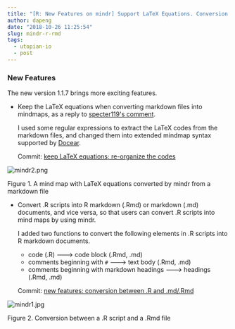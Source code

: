 ```yaml
---
title: "[R: New Features on mindr] Support LaTeX Equations. Conversion between .R scripts and .Rmd documents"
author: dapeng
date: "2018-10-26 11:25:54"
slug: mindr-r-rmd
tags: 
  - utopian-io
  - post
---
```


### New Features

The new version 1.1.7 brings more exciting features.

- Keep the LaTeX equations when converting markdown files into mindmaps, as a reply to [specter119's comment](https://github.com/pzhaonet/mindr/issues?q=is%3Aissue+author%3Aspecter119).

  I used some regular expressions to extract the LaTeX codes from the markdown files, and changed them into extended mindmap syntax supported by [Docear](http://www.docear.org/).

  Commit: [keep LaTeX equations; re-organize the codes](https://github.com/pzhaonet/mindr/commit/f7350e2b5a734d475a05059ed6efd242a2029a89)

![mindr2.png](https://cdn.steemitimages.com/DQmSLqPn4qEAtcWxMouvcJ4vdYfMKNsT7zHz5sQQwfbJok2/mindr2.png)

Figure 1. A mind map with LaTeX equations  converted by mindr from a markdown file 

- Convert .R scripts into R markdown (.Rmd) or markdown (.md) documents, and vice versa, so that users can convert .R scripts into mind maps by using mindr.

  I added two functions to convert the following elements in .R scripts into R markdown documents.

  - code (.R) --->  code block (.Rmd, .md)
  - comments beginning with `#` ---> text body (.Rmd, .md)
  - comments beginning with markdown headings ---> headings (.Rmd, .md)

  Commit: [new features: conversion between .R and .md/.Rmd](https://github.com/pzhaonet/mindr/commit/e7bfee3f258d84e17eec57e578639bebaa673ea2)

![mindr1.jpg](https://cdn.steemitimages.com/DQmeejaHnewHiFcMChGGuq72p3ZvzWqV3HLW5rRAuqJ9Qam/mindr1.jpg)

Figure 2. Conversion between a .R script and a .Rmd file


